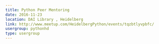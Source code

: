 ```yaml
---
title: Python Peer Mentoring
date: 2016-11-23
location: DAI Library , Heidelberg
link: http://www.meetup.com/HeidelbergPython/events/tqzbtlyvpbfc/
usergroup: pythonhd
type: usergroup
---
```

